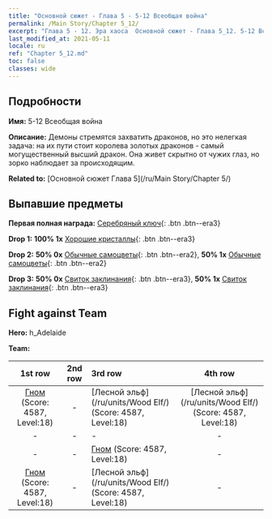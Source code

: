```yaml
---
title: "Основной сюжет - Глава 5 - 5-12 Всеобщая война"
permalink: /Main Story/Chapter 5_12/
excerpt: "Глава 5 - 12. Эра хаоса  Основной сюжет - Глава 5_12. 5-12 Всеобщая война"
last_modified_at: 2021-05-11
locale: ru
ref: "Chapter 5_12.md"
toc: false
classes: wide
---
```


## Подробности

 **Имя:** 5-12 Всеобщая война

 **Описание:** Демоны стремятся захватить драконов, но это нелегкая задача: на их пути стоит королева золотых драконов - самый могущественный высший дракон. Она живет скрытно от чужих глаз, но зорко наблюдает за происходящим.

 **Related to:** [Основной сюжет Глава 5](/ru/Main Story/Chapter 5/)

## Выпавшие предметы

 **Первая полная награда:** [Серебряный ключ](/ItemsRU/con_693/){: .btn .btn--era3}

 **Drop 1:** **100% 1x** [Хорошие кристаллы](/ItemsRU/mat_17/){: .btn .btn--era3}

 **Drop 2:** **50% 0x** [Обычные самоцветы](/ItemsRU/mat_10/){: .btn .btn--era2}, **50% 1x** [Обычные самоцветы](/ItemsRU/mat_10/){: .btn .btn--era2}

 **Drop 3:** **50% 0x** [Свиток заклинания](/ItemsRU/con_694/){: .btn .btn--era3}, **50% 1x** [Свиток заклинания](/ItemsRU/con_694/){: .btn .btn--era3}


## Fight against Team
 **Hero:** h_Adelaide

 **Team:**


  | 1st row | 2nd row | 3rd row | 4th row |
  |:----:|:----:|:----|:----:|
  | [Гном](/ru/units/Dwarf/) (Score: 4587, Level:18)  | - | [Лесной эльф](/ru/units/Wood Elf/) (Score: 4587, Level:18)  | [Лесной эльф](/ru/units/Wood Elf/) (Score: 4587, Level:18)  |
  | - | - | - | - |
  | - | - | [Гном](/ru/units/Dwarf/) (Score: 4587, Level:18)  | - |
  | [Гном](/ru/units/Dwarf/) (Score: 4587, Level:18)  | - | [Лесной эльф](/ru/units/Wood Elf/) (Score: 4587, Level:18)  | - |


